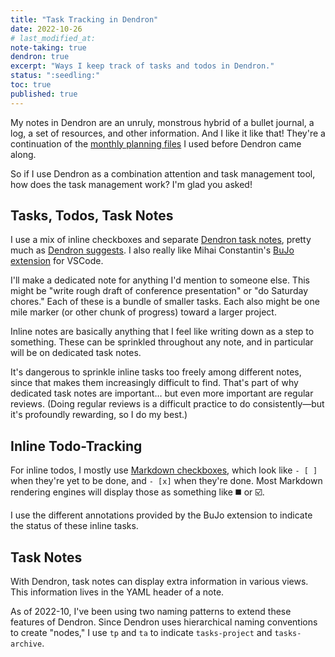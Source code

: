```yaml
---
title: "Task Tracking in Dendron"
date: 2022-10-26
# last_modified_at: 
note-taking: true
dendron: true
excerpt: "Ways I keep track of tasks and todos in Dendron."
status: ":seedling:"
toc: true
published: true
---
```


My notes in Dendron are an unruly, monstrous hybrid of a bullet journal, a log, a set of resources, and other information. And I like it like that! They're a continuation of the [monthly planning files](https://github.com/ryan-p-randall/monthly-planning-files) I used before Dendron came along.  

So if I use Dendron as a combination attention and task management tool, how does the task management work? I'm glad you asked!  

## Tasks, Todos, Task Notes  

I use a mix of inline checkboxes and separate [Dendron task notes](https://wiki.dendron.so/notes/n46dp3fj5cwetdyo777q8at/), pretty much as [Dendron suggests](https://wiki.dendron.so/notes/SEASewZSteDK7ry1AshNG/#plain-tasks). I also really like Mihai Constantin's [BuJo extension](https://bujo.mihaiconstantin.com/) for VSCode.  

I'll make a dedicated note for anything I'd mention to someone else. This might be "write rough draft of conference presentation" or "do Saturday chores." Each of these is a bundle of smaller tasks. Each also might be one mile marker (or other chunk of progress) toward a larger project.  

Inline notes are basically anything that I feel like writing down as a step to something. These can be sprinkled throughout any note, and in particular will be on dedicated task notes.  

It's dangerous to sprinkle inline tasks too freely among different notes, since that makes them increasingly difficult to find. That's part of why dedicated task notes are important… but even more important are regular reviews. (Doing regular reviews is a difficult practice to do consistently—but it's profoundly rewarding, so I do my best.)  

## Inline Todo-Tracking  

For inline todos, I mostly use [Markdown checkboxes](https://www.markdownguide.org/extended-syntax/#task-lists), which look like `- [ ]` when they're yet to be done, and `- [x]` when they're done. Most Markdown rendering engines will display those as something like :black_medium_square: or :ballot_box_with_check:.  

I use the different annotations provided by the BuJo extension to indicate the status of these inline tasks.  

## Task Notes  

With Dendron, task notes can display extra information in various views. This information lives in the YAML header of a note.  

As of 2022-10, I've been using two naming patterns to extend these features of Dendron. Since Dendron uses hierarchical naming conventions to create "nodes," I use `tp` and `ta` to indicate `tasks-project` and `tasks-archive`.  